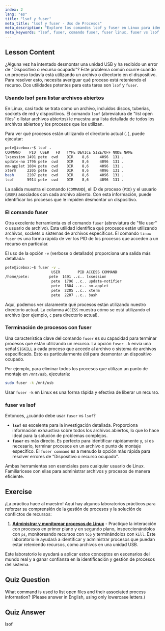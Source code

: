 ```yaml
---
index: 2
lang: "es"
title: "lsof y fuser"
meta_title: "lsof y fuser - Uso de Procesos"
meta_description: "Explore los comandos lsof y fuser en Linux para identificar qué procesos están utilizando archivos específicos. Aprenda a resolver errores de 'Dispositivo o Recurso Ocupado', compare fuser vs lsof, y use opciones como fuser -k para gestionar archivos abiertos eficazmente."
meta_keywords: "lsof, fuser, comando fuser, fuser linux, fuser vs lsof, lsof vs fuser, fuser -k linux, archivos abiertos, gestión de procesos, dispositivo ocupado, comandos Linux"
---
```


## Lesson Content

¿Alguna vez ha intentado desmontar una unidad USB y ha recibido un error de "Dispositivo o recurso ocupado"? Este problema común ocurre cuando un proceso todavía está utilizando un archivo o directorio en el dispositivo. Para resolver esto, necesita averiguar qué proceso está reteniendo el recurso. Dos utilidades potentes para esta tarea son `lsof` y `fuser`.

### Usando lsof para listar archivos abiertos

En Linux, casi todo se trata como un archivo, incluidos discos, tuberías, sockets de red y dispositivos. El comando `lsof` (abreviatura de "list open files" o listar archivos abiertos) le muestra una lista detallada de todos los archivos abiertos y los procesos que los utilizan.

Para ver qué procesos están utilizando el directorio actual (`.`), puede ejecutar:

```bash
pete@icebox:~$ lsof .
COMMAND    PID  USER   FD   TYPE DEVICE SIZE/OFF NODE NAME
lxsession 1491 pete  cwd    DIR    8,6     4096  131 .
update-no 1796 pete  cwd    DIR    8,6     4096  131 .
nm-applet 1804 pete  cwd    DIR    8,6     4096  131 .
xterm     2205 pete  cwd    DIR    8,6     4096  131 .
bash      2207 pete  cwd    DIR    8,6     4096  131 .
lsof      5914 pete  cwd    DIR    8,6     4096  131 .
```

La salida muestra el comando (`COMMAND`), el ID de proceso (`PID`) y el usuario (`USER`) asociados con cada archivo abierto. Con esta información, puede identificar los procesos que le impiden desmontar un dispositivo.

### El comando fuser

Otra excelente herramienta es el comando `fuser` (abreviatura de "file user" o usuario de archivo). Esta utilidad identifica qué procesos están utilizando archivos, sockets o sistemas de archivos específicos. El comando `linux fuser` es una forma rápida de ver los PID de los procesos que acceden a un recurso en particular.

El uso de la opción `-v` (verbose o detallado) proporciona una salida más detallada:

```bash
pete@icebox:~$ fuser -v .
                     USER        PID ACCESS COMMAND
/home/pete:         pete  1491 ..c.. lxsession
                     pete  1796 ..c.. update-notifier
                     pete  1804 ..c.. nm-applet
                     pete  2205 ..c.. xterm
                     pete  2207 ..c.. bash
```

Aquí, podemos ver claramente qué procesos están utilizando nuestro directorio actual. La columna `ACCESS` muestra cómo se está utilizando el archivo (por ejemplo, `c` para directorio actual).

### Terminación de procesos con fuser

Una característica clave del comando `fuser` es su capacidad para terminar procesos que están utilizando un recurso. La opción `fuser -k` envía una señal `SIGKILL` a cada proceso que accede al archivo o sistema de archivos especificado. Esto es particularmente útil para desmontar un dispositivo ocupado.

Por ejemplo, para eliminar todos los procesos que utilizan un punto de montaje en `/mnt/usb`, ejecutaría:

```bash
sudo fuser -k /mnt/usb
```

Usar `fuser -k` en Linux es una forma rápida y efectiva de liberar un recurso.

### fuser vs lsof

Entonces, ¿cuándo debe usar `fuser` vs `lsof`?

- **`lsof`** es excelente para la investigación detallada. Proporciona información exhaustiva sobre todos los archivos abiertos, lo que lo hace ideal para la solución de problemas complejos.
- **`fuser`** es más directo. Es perfecto para identificar rápidamente y, si es necesario, terminar procesos en un archivo o punto de montaje específico. El `fuser command` es a menudo la opción más rápida para resolver errores de "Dispositivo o recurso ocupado".

Ambas herramientas son esenciales para cualquier usuario de Linux. Familiarícese con ellas para administrar archivos y procesos de manera eficiente.

## Exercise

¡La práctica hace al maestro! Aquí hay algunos laboratorios prácticos para reforzar su comprensión de la gestión de procesos y la solución de conflictos de recursos:

1.  **[Administrar y monitorear procesos de Linux](https://labex.io/es/labs/comptia-manage-and-monitor-linux-processes-590864)** - Practique la interacción con procesos en primer plano y en segundo plano, inspeccionándolos con `ps`, monitoreando recursos con `top` y terminándolos con `kill`. Este laboratorio le ayudará a identificar y administrar procesos que puedan estar reteniendo recursos, como archivos en una unidad USB.

Este laboratorio le ayudará a aplicar estos conceptos en escenarios del mundo real y a ganar confianza en la identificación y gestión de procesos del sistema.

## Quiz Question

What command is used to list open files and their associated process information? (Please answer in English, using only lowercase letters.)

## Quiz Answer

lsof
